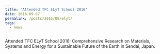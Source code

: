 ```yaml
---
title: 'Attended TFC ELyT School 2016'
date: 2016-09-07
permalink: /posts/2016/09/elyt/
tags:
  - news
---
```


Attended TFC ELyT School 2016: Comprehensive Research on Materials, Systems and Energy for a Sustainable Future of the Earth in Sendai, Japan.
